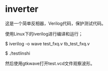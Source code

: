 # inverter
这是一个简单反相器，Verilog代码，保护测试代码。  

使用Linux下的iverilog进行编译和运行；  

$ iverilog -o wave test_fxq.v tb_test_fxq.v  

$ ./testlinshi

然后使用gtkwave打开test.vcd文件观察波形。
